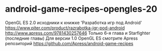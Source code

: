 # android-game-recipes-opengles-20
OpenGL ES 2.0 исходники к книжке 'Разработка игр под Android' https://www.piter.com/product/razrabotka-igr-pod-android http://www.apress.com/9781430257646
Только 6-я глава и Starfighter (последние главы)
Для версии 1.0 OpenGL ES смотрите Apress репозиторий https://github.com/Apress/android-game-recipes 
